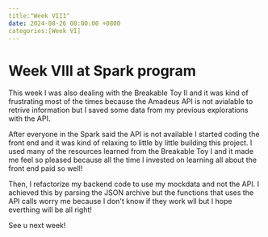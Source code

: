 ```yaml
---
title:"Week VIII"
date: 2024-08-26 00:00:00 +0800
categories:[Week VI]
---
```


# Week VIII at Spark program

This week I was also dealing with the Breakable Toy II and it was kind of frustrating most of the times because the Amadeus API is not avialable to retrive information but I saved some data from my previous explorations with the API.

After everyone in the Spark said the API is not available I started coding the front end and it was kind of relaxing to little by little building this project. I used many of the resources learned from the Breakable Toy I and it made me feel so pleased because all the time I invested on learning all about the front end paid so well!

Then, I refactorize my backend code  to use my mockdata and not the API. I achieved this by parsing the JSON archive but  the functions that uses the API calls worry me because I don't know if they work wll but I hope everthing will be all right!


See u next week!






